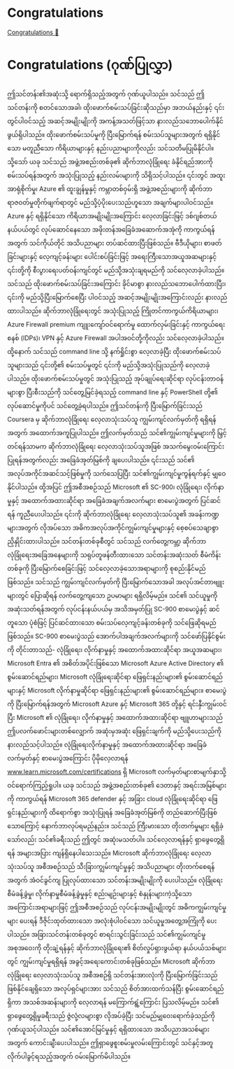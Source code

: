# Congratulations

[Congratulations 🔗](https://www.coursera.org/learn/cybersecurity-tools-and-technologies/lecture/uBDT4/congratulations)

# Congratulations (ဂုဏ်ပြုလွှာ)

ဤသင်တန်း၏အဆုံးသို့ ရောက်ရှိသည့်အတွက် ဂုဏ်ယူပါသည်။ သင်သည် ဤသင်တန်းကို စတင်သောအခါ၊ ထိုးဖောက်စမ်းသပ်ခြင်းဆိုသည်မှာ အဘယ်နည်းနှင့် ၎င်းတွင်ပါဝင်သည့် အဆင့်အမျိုးမျိုးကို အကန့်အသတ်ဖြင့်သာ နားလည်သဘောပေါက်နိုင်ဖွယ်ရှိပါသည်။ ထိုးဖောက်စမ်းသပ်မှုကို ပြီးမြောက်ရန် စမ်းသပ်သူများအတွက် ရရှိနိုင်သော မတူညီသော ကိရိယာများနှင့် နည်းပညာများကိုလည်း သင်သတိမပြုမိနိုင်ပါ။ သို့သော် ယခု သင်သည် အဖွဲ့အစည်းတစ်ခု၏ ဆိုက်ဘာလုံခြုံရေး ခံနိုင်ရည်အားကို စမ်းသပ်ရန်အတွက် အသုံးပြုသည့် နည်းလမ်းများကို သိရှိသင့်ပါသည်။ ၎င်းတွင် အထူးအာရုံစိုက်မှု၊ Azure ၏ ထူးချွန်မှုနှင့် ကမ္ဘာတစ်ဝှမ်းရှိ အဖွဲ့အစည်းများကို ဆိုက်ဘာရာဇဝတ်မှုတိုက်ဖျက်ရာတွင် မည်သို့ပံ့ပိုးပေးသည်ဟူသော အချက်များပါဝင်သည်။ Azure နှင့် ရရှိနိုင်သော ကိရိယာအမျိုးမျိုးအကြောင်း လေ့လာခြင်းဖြင့် ဒစ်ဂျစ်တယ်နယ်ပယ်တွင် လုပ်ဆောင်နေသော အဖိုးတန်အခြေခံအဆောက်အအုံကို ကာကွယ်ရန်အတွက် သင်ကိုယ်တိုင် အသိပညာများ တပ်ဆင်ထားပြီးဖြစ်သည်။ ဗီဒီယိုများ၊ စာဖတ်ခြင်းများနှင့် လေ့ကျင့်ခန်းများ ပေါင်းစပ်ခြင်းဖြင့် အရေးကြီးသောအယူအဆများနှင့် ၎င်းတို့ကို စီးပွားရေးပတ်ဝန်းကျင်တွင် မည်သို့အသုံးချရမည်ကို သင်လေ့လာခဲ့ပါသည်။ သင်သည် ထိုးဖောက်စမ်းသပ်ခြင်းအကြောင်း ခိုင်မာစွာ နားလည်သဘောပေါက်ထားပြီး၊ ၎င်းကို မည်သို့ပြီးမြောက်စေပြီး ပါဝင်သည့် အဆင့်အမျိုးမျိုးအကြောင်းလည်း နားလည်ထားပါသည်။ ဆိုက်ဘာလုံခြုံရေးတွင် အသုံးပြုသည့် ကြိုတင်ကာကွယ်ကိရိယာများ၊ Azure Firewall premium ကျူးကျော်ဝင်ရောက်မှု ထောက်လှမ်းခြင်းနှင့် ကာကွယ်ရေးစနစ် (IDPs)၊ VPN နှင့် Azure Firewall အပါအဝင်တို့ကိုလည်း သင်လေ့လာခဲ့ပါသည်။ ထို့နောက် သင်သည် command line သို့ နက်ရှိုင်းစွာ လေ့လာခဲ့ပြီး ထိုးဖောက်စမ်းသပ်သူများသည် ၎င်းတို့၏ စမ်းသပ်မှုတွင် ၎င်းကို မည်သို့အသုံးပြုသည်ကို လေ့လာခဲ့ပါသည်။ ထိုးဖောက်စမ်းသပ်မှုတွင် အသုံးပြုသည့် အုပ်ချုပ်ရေးဆိုင်ရာ လုပ်ငန်းတာဝန်များစွာ ပြီးစီးသည်ကို သင်တွေ့မြင်ခဲ့ရသည့် command line နှင့် PowerShell တို့၏ လုပ်ဆောင်မှုကိုပင် သင်တွေ့ခဲ့ရပါသည်။ ဤသင်တန်းကို ပြီးမြောက်ခြင်းသည် Coursera မှ ဆိုက်ဘာလုံခြုံရေး လေ့လာသုံးသပ်သူ ကျွမ်းကျင်လက်မှတ်ကို ရရှိရန်အတွက် အထောက်အကူပြုပါသည်။ ဤလက်မှတ်သည် သင်၏ကျွမ်းကျင်မှုများကို မြှင့်တင်ရန်သာမက ဆိုက်ဘာလုံခြုံရေး လေ့လာသုံးသပ်သူအဖြစ် အသက်မွေးဝမ်းကြောင်းပြုရန်အတွက်လည်း အခြေခံအုတ်မြစ်ကို ချပေးပါသည်။ ၎င်းသည် သင်၏ အလုပ်အကိုင်အဆင်သင့်ဖြစ်မှုကို သက်သေပြပြီး သင်၏ကျွမ်းကျင်မှုကွန်ရက်နှင့် မျှဝေနိုင်ပါသည်။ ထို့အပြင် ဤအစီအစဉ်သည် Microsoft ၏ SC-900၊ လုံခြုံရေး၊ လိုက်နာမှုနှင့် အထောက်အထားဆိုင်ရာ အခြေခံအချက်အလက်များ စာမေးပွဲအတွက် ပြင်ဆင်ရန် ကူညီပေးပါသည်။ ၎င်းကို ဆိုက်ဘာလုံခြုံရေး လေ့လာသုံးသပ်သူ၏ အခန်းကဏ္ဍများအတွက် လိုအပ်သော အဓိကအလုပ်အကိုင်ကျွမ်းကျင်မှုများနှင့် စေ့စပ်သေချာစွာ ညှိနှိုင်းထားပါသည်။ သင်တန်းတစ်ခုစီတွင် သင်သည် လက်တွေ့ကမ္ဘာ့ ဆိုက်ဘာလုံခြုံရေးအခြေအနေများကို သရုပ်တူဖန်တီးထားသော သင်တန်းအဆုံးသတ် စီမံကိန်းတစ်ခုကို ပြီးမြောက်စေခြင်းဖြင့် သင်လေ့လာခဲ့သောအရာများကို စုစည်းနိုင်မည်ဖြစ်သည်။ သင်သည် ကျွမ်းကျင်လက်မှတ်ကို ပြီးမြောက်သောအခါ အလုပ်အင်တာဗျူးများတွင် ပြောဆိုရန် လက်တွေ့ကျသော ဥပမာများ ရရှိလိမ့်မည်။ သင်၏ သင်ယူမှုကို အဆုံးသတ်ရန်အတွက် လုပ်ငန်းနယ်ပယ်မှ အသိအမှတ်ပြု SC-900 စာမေးပွဲနှင့် ဆင်တူသော ပုံစံဖြင့် ပြင်ဆင်ထားသော စမ်းသပ်လေ့ကျင့်ခန်းတစ်ခုကို သင်ဖြေဆိုရမည်ဖြစ်သည်။ SC-900 စာမေးပွဲသည် အောက်ပါအချက်အလက်များကို သင်ဖော်ပြနိုင်စွမ်းကို တိုင်းတာသည်- လုံခြုံရေး၊ လိုက်နာမှုနှင့် အထောက်အထားဆိုင်ရာ အယူအဆများ၊ Microsoft Entra ၏ အစိတ်အပိုင်းဖြစ်သော Microsoft Azure Active Directory ၏ စွမ်းဆောင်ရည်များ၊ Microsoft လုံခြုံရေးဆိုင်ရာ ဖြေရှင်းနည်းများ၏ စွမ်းဆောင်ရည်များနှင့် Microsoft လိုက်နာမှုဆိုင်ရာ ဖြေရှင်းနည်းများ၏ စွမ်းဆောင်ရည်များ။ စာမေးပွဲကို ပြီးမြောက်ရန်အတွက် Microsoft Azure နှင့် Microsoft 365 တို့နှင့် ရင်းနှီးကျွမ်းဝင်ပြီး Microsoft ၏ လုံခြုံရေး၊ လိုက်နာမှုနှင့် အထောက်အထားဆိုင်ရာ ဗျူဟာများသည် ဤပလက်ဖောင်းများတစ်လျှောက် အဆုံးမှအဆုံး ဖြေရှင်းချက်ကို မည်သို့ပေးသည်ကို နားလည်သင့်ပါသည်။ လုံခြုံရေးလိုက်နာမှုနှင့် အထောက်အထားဆိုင်ရာ အခြေခံလက်မှတ်နှင့် စာမေးပွဲအကြောင်း ပိုမိုလေ့လာရန် www.learn.microsoft.com/certifications ရှိ Microsoft လက်မှတ်များစာမျက်နှာသို့ ဝင်ရောက်ကြည့်ရှုပါ။ ယခု သင်သည် အဖွဲ့အစည်းတစ်ခု၏ ဒေတာနှင့် အရင်းအမြစ်များကို ကာကွယ်ရန် Microsoft 365 defender နှင့် အခြား cloud လုံခြုံရေးဆိုင်ရာ ဖြေရှင်းနည်းများကို ထိရောက်စွာ အသုံးပြုရန် အခြေခံအုတ်မြစ်ကို တည်ဆောက်ပြီးဖြစ်သောကြောင့် နောက်ဘာလုပ်ရမည်နည်း။ သင်သည် ကြီးမားသော တိုးတက်မှုများ ရရှိခဲ့သော်လည်း သင်၏ခရီးသည် ဤတွင် အဆုံးမသတ်ပါ။ သင်လေ့လာရန်နှင့် ရှာဖွေတွေ့ရှိရန် အများအပြား ကျန်ရှိနေပါသေးသည်။ Microsoft ဆိုက်ဘာလုံခြုံရေး လေ့လာသုံးသပ်သူ အစီအစဉ်သည် သီးခြားကျွမ်းကျင်မှုနှင့် အသိပညာများ တိုးတက်စေရန်အတွက် အံဝင်ခွင်ကျ ပြုလုပ်ထားသော သင်တန်းအမျိုးမျိုးကို ပေးပါသည်။ လုံခြုံရေးစီမံခန့်ခွဲမှု၊ လိုက်နာမှုစီမံခန့်ခွဲမှုနှင့် စည်းမျဉ်းများနှင့် စံနှုန်းများကဲ့သို့သော အကြောင်းအရာများဖြင့် ဤအစီအစဉ်သည် လုပ်ငန်းအမျိုးမျိုးတွင် အဓိကကျွမ်းကျင်မှုများ ပေးရန် ဒီဇိုင်းထုတ်ထားသော အလုံးစုံပါဝင်သော သင်ယူမှုအတွေ့အကြုံကို ပေးပါသည်။ အခြားသင်တန်းတစ်ခုတွင် စာရင်းသွင်းခြင်းသည် သင်၏ကျွမ်းကျင်မှုအစုအဝေးကို တိုးချဲ့ရန်နှင့် ဆိုက်ဘာလုံခြုံရေး၏ စိတ်လှုပ်ရှားဖွယ်ရာ နယ်ပယ်သစ်များတွင် ကျွမ်းကျင်မှုရရှိရန် အခွင့်အရေးကောင်းတစ်ခုဖြစ်သည်။ Microsoft ဆိုက်ဘာလုံခြုံရေး လေ့လာသုံးသပ်သူ အစီအစဉ်ရှိ သင်တန်းအားလုံးကို ပြီးမြောက်ခြင်းသည် ဖြစ်နိုင်ချေရှိသော အလုပ်ရှင်များအား သင်သည် စိတ်အားထက်သန်ပြီး စွမ်းဆောင်ရည်ရှိကာ အသစ်အဆန်းများကို လေ့လာရန် မကြောက်ရွံ့ကြောင်း ပြသလိမ့်မည်။ သင်၏ ရှာဖွေတွေ့ရှိမှုခရီးသည် ဇွဲလုံ့လများစွာ လိုအပ်ခဲ့ပြီး သင်မည်မျှဝေးရောက်ခဲ့သည်ကို ဂုဏ်ယူသင့်ပါသည်။ သင်၏အောင်မြင်မှုနှင့် ရရှိထားသော အသိပညာအသစ်များအတွက် ကောင်းချီးပေးပါသည်။ ဤရှာဖွေစူးစမ်းမှုလမ်းကြောင်းတွင် သင်နှင့်အတူ လိုက်ပါခွင့်ရသည့်အတွက် ဝမ်းမြောက်မိပါသည်။

